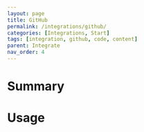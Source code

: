 ```yaml
---
layout: page
title: GitHub
permalink: /integrations/github/
categories: [Integrations, Start]
tags: [integration, github, code, content]
parent: Integrate
nav_order: 4
---
```


# Summary


# Usage